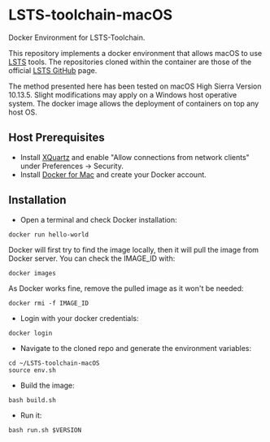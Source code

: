 # LSTS-toolchain-macOS
Docker Environment for LSTS-Toolchain.

This repository implements a docker environment that allows macOS to use [LSTS](https://lsts.fe.up.pt/toolchain) tools.
The repositories cloned within the container are those of the official [LSTS GitHub](https://github.com/LSTS) page.

The method presented here has been tested on macOS High Sierra Version 10.13.5.
Slight modifications may apply on a Windows host operative system.
The docker image allows the deployment of containers on top any host OS.

## Host Prerequisites
  * Install [XQuartz](https://www.xquartz.org/) and enable "Allow connections from network clients" under Preferences ->       Security.
  * Install [Docker for Mac](https://docs.docker.com/docker-for-mac/) and create your Docker account.

## Installation
  * Open a terminal and check Docker installation:
  ```
  docker run hello-world
  ```
  Docker will first try to find the image locally, then it will pull the image from Docker server.
  You can check the IMAGE_ID with:
  ```
  docker images
  ```
  As Docker works fine, remove the pulled image as it won't be needed:
  ```
  docker rmi -f IMAGE_ID
  ```
  * Login with your docker credentials:
  ```
  docker login
  ```
  * Navigate to the cloned repo and generate the environment variables:
  ```
  cd ~/LSTS-toolchain-macOS
  source env.sh
  ```
  * Build the image:
  ```
  bash build.sh
  ```
  * Run it:
  ```
  bash run.sh $VERSION
  ```
